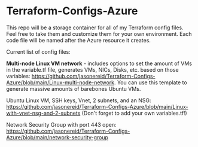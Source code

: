 # Terraform-Configs-Azure
This repo will be a storage container for all of my Terraform config files. Feel free to take them and customize them for your own environment. Each code file will be named after the Azure resource it creates. 

Current list of config files:

**Multi-node Linux VM network** - includes options to set the amount of VMs in the variable.tf file, generates VMs, NICs, Disks, etc. based on those variables: https://github.com/jasonereid/Terraform-Configs-Azure/blob/main/Linux-multi-node-network. You can use this template to generate massive amounts of barebones Ubuntu VMs.

Ubuntu Linux VM, SSH keys, Vnet, 2 subnets, and an NSG: https://github.com/jasonereid/Terraform-Configs-Azure/blob/main/Linux-with-vnet-nsg-and-2-subnets
(Don't forget to add your own variables.tf!)

Network Security Group with port 443 open: https://github.com/jasonereid/Terraform-Configs-Azure/blob/main/network-security-group

